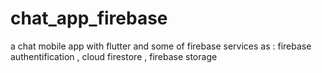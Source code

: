 # chat_app_firebase
a chat mobile app with flutter and some of firebase services as : firebase authentification , cloud firestore , firebase storage 
